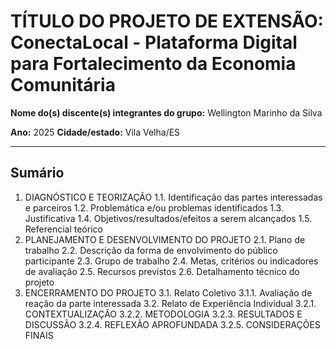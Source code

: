 # TÍTULO DO PROJETO DE EXTENSÃO: ConectaLocal - Plataforma Digital para Fortalecimento da Economia Comunitária

**Nome do(s) discente(s) integrantes do grupo:** Wellington Marinho da Silva







**Ano:** 2025
**Cidade/estado:** Vila Velha/ES

---

## Sumário

1.  DIAGNÓSTICO E TEORIZAÇÃO
    1.1. Identificação das partes interessadas e parceiros
    1.2. Problemática e/ou problemas identificados
    1.3. Justificativa
    1.4. Objetivos/resultados/efeitos a serem alcançados
    1.5. Referencial teórico
2.  PLANEJAMENTO E DESENVOLVIMENTO DO PROJETO
    2.1. Plano de trabalho
    2.2. Descrição da forma de envolvimento do público participante
    2.3. Grupo de trabalho
    2.4. Metas, critérios ou indicadores de avaliação
    2.5. Recursos previstos
    2.6. Detalhamento técnico do projeto
3.  ENCERRAMENTO DO PROJETO
    3.1. Relato Coletivo
    3.1.1. Avaliação de reação da parte interessada
    3.2. Relato de Experiência Individual
        3.2.1. CONTEXTUALIZAÇÃO
        3.2.2. METODOLOGIA
        3.2.3. RESULTADOS E DISCUSSÃO
        3.2.4. REFLEXÃO APROFUNDADA
        3.2.5. CONSIDERAÇÕES FINAIS

